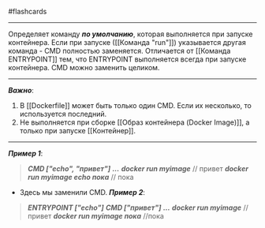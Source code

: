 #flashcards
***
Определяет команду ***по умолчанию***, которая выполняется при запуске контейнера. Если при запуске ([[Команда "run"]]) указывается другая команда - CMD полностью заменяется.
	Отличается от [[Команда ENTRYPOINT]] тем, что ENTRYPOINT выполняется всегда при запуске контейнера. CMD можно заменить целиком.
***
***Важно***:
1. В [[Dockerfile]] может быть только один CMD. Если их несколько, то используется последний.
2. Не выполняется при сборке [[Образ контейнера (Docker Image)]], а только при запуске [[Контейнер]].
***
***Пример 1***:
>***CMD ["echo", "привет"]***
>***...***
>***docker run myimage***                        // привет
>***docker run myimage echo пока***   // пока
- Здесь мы заменили CMD.
***Пример 2***:
>***ENTRYPOINT ["echo"]***
>***CMD ["привет"]***
>***...***
>***docker run myimage***             // привет
>***docker run myimage пока***   //пока
<!--SR:!2025-10-04,3,250-->
